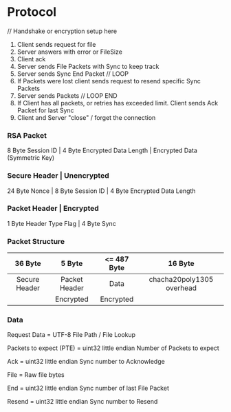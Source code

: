 # Protocol

// Handshake or encryption setup here
1. Client sends request for file
2. Server answers with error or FileSize
3. Client ack
4. Server sends File Packets with Sync to keep track
5. Server sends Sync End Packet
// LOOP
6. If Packets were lost client sends request to resend specific Sync Packets
7. Server sends Packets 
// LOOP END
8. If Client has all packets, or retries has exceeded limit. Client sends Ack Packet for last Sync
9. Client and Server "close" / forget the connection


### RSA Packet
8 Byte Session ID | 4 Byte Encrypted Data Length | Encrypted Data (Symmetric Key)

### Secure Header | Unencrypted
24 Byte Nonce | 8 Byte Session ID | 4 Byte Encrypted Data Length

### Packet Header | Encrypted
1 Byte Header Type Flag | 4 Byte Sync

### Packet Structure
| 36 Byte | 5 Byte | <= 487 Byte | 16 Byte                               |
| :------:|:------:|:-----------:|:-------------------------------------:|
| Secure Header  | Packet Header | Data      | chacha20poly1305 overhead |
|                | Encrypted     | Encrypted |                           |

### Data

Request Data = UTF-8 File Path / File Lookup

Packets to expect (PTE) = uint32 little endian Number of Packets to expect

Ack = uint32 little endian Sync number to Acknowledge

File = Raw file bytes

End = uint32 little endian Sync number of last File Packet

Resend = uint32 little endian Sync number to Resend
